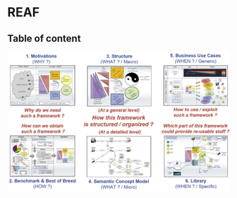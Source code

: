 # REAF

Table of content
-
![ToC](https://github.com/iPlumb3r/pEAr4pEEr/blob/master/images/ToC.png)
